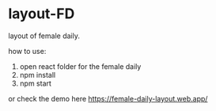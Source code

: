 # layout-FD

layout of female daily.

how to use:
1. open react folder for the female daily
2. npm install
3. npm start

or check the demo here https://female-daily-layout.web.app/
